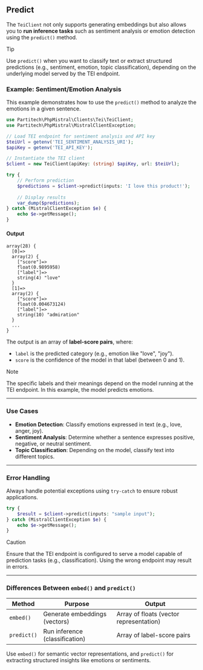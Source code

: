 ## Predict

The `TeiClient` not only supports generating embeddings but also allows you to **run inference tasks** such as sentiment analysis or emotion detection using the `predict()` method.

> [!TIP]
> Use `predict()` when you want to classify text or extract structured predictions (e.g., sentiment, emotion, topic classification), depending on the underlying model served by the TEI endpoint.

### Example: Sentiment/Emotion Analysis

This example demonstrates how to use the `predict()` method to analyze the emotions in a given sentence.

```php
use Partitech\PhpMistral\Clients\Tei\TeiClient;
use Partitech\PhpMistral\MistralClientException;

// Load TEI endpoint for sentiment analysis and API key
$teiUrl = getenv('TEI_SENTIMENT_ANALYSIS_URI');
$apiKey = getenv('TEI_API_KEY');

// Instantiate the TEI client
$client = new TeiClient(apiKey: (string) $apiKey, url: $teiUrl);

try {
    // Perform prediction
    $predictions = $client->predict(inputs: 'I love this product!');
    
    // Display results
    var_dump($predictions);
} catch (MistralClientException $e) {
    echo $e->getMessage();
}
```

#### Output

```text
array(28) {
  [0]=>
  array(2) {
    ["score"]=>
    float(0.9895958)
    ["label"]=>
    string(4) "love"
  }
  [1]=>
  array(2) {
    ["score"]=>
    float(0.004673124)
    ["label"]=>
    string(10) "admiration"
  }
  ...
}
```

The output is an array of **label-score pairs**, where:

- `label` is the predicted category (e.g., emotion like "love", "joy").
- `score` is the confidence of the model in that label (between 0 and 1).

> [!NOTE]
> The specific labels and their meanings depend on the model running at the TEI endpoint. In this example, the model predicts emotions.

---

### Use Cases

- **Emotion Detection**: Classify emotions expressed in text (e.g., love, anger, joy).
- **Sentiment Analysis**: Determine whether a sentence expresses positive, negative, or neutral sentiment.
- **Topic Classification**: Depending on the model, classify text into different topics.

---

### Error Handling

Always handle potential exceptions using `try-catch` to ensure robust applications.

```php
try {
    $result = $client->predict(inputs: "sample input");
} catch (MistralClientException $e) {
    echo $e->getMessage();
}
```

> [!CAUTION]
> Ensure that the TEI endpoint is configured to serve a model capable of prediction tasks (e.g., classification). Using the wrong endpoint may result in errors.

---

### Differences Between `embed()` and `predict()`

| Method     | Purpose                        | Output                                   |
|------------|--------------------------------|------------------------------------------|
| `embed()`  | Generate embeddings (vectors)  | Array of floats (vector representation)  |
| `predict()`| Run inference (classification) | Array of label-score pairs               |

Use `embed()` for semantic vector representations, and `predict()` for extracting structured insights like emotions or sentiments.
